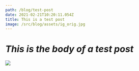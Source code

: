 ```yaml
---
path: /blog/test-post
date: 2021-02-21T10:20:11.054Z
title: This is a test post
image: /src/blog/assets/ig_orig.jpg
---
```

# *This is the body of a test post*



![](/assets/ig_orig.jpg)